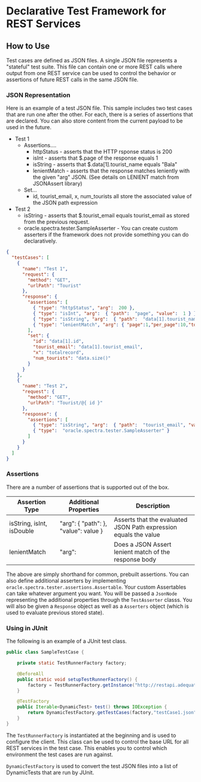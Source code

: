 
# Declarative Test Framework for REST Services

## How to Use

Test cases are defined as JSON files. A single JSON file represents a "stateful" test suite. 
This file can contain one or more REST calls where output from one REST service can be 
used to control the behavior or assertions of future REST calls in the same JSON file.

### JSON Representation

Here is an example of a test JSON file. This sample includes two test cases that are run 
one after the other. For each, there is a series of assertions that are declared. You can also 
store content from the current payload to be used in the future.

- Test 1
  - Assertions....
    - httpStatus - asserts that the HTTP rsponse status is 200
    - isInt - asserts that $.page of the response equals 1
    - isString - asserts that $.data[1].tourist_name equals "Bala"
    - lenientMatch - asserts that the response matches leniently with the given "arg" JSON. 
      (See details on LENIENT match from JSONAssert library)
  - Set...
    - id, tourist_email, x, num_tourists all store the associated value of the JSON path expression 
- Test 2
  - isString - asserts that $.tourist_email equals  tourist_email as stored from the previous request.
  - oracle.spectra.tester.SampleAsserter - You can create custom asserters if the framework does
    not provide something you can do declaratively.

```json
{
  "testCases": [
    {
      "name": "Test 1",
      "request": {
        "method": "GET",
        "urlPath": "Tourist"
      },
      "response": {
        "assertions": [
          { "type": "httpStatus", "arg":  200 },
          { "type": "isInt", "arg":  { "path":  "page", "value":  1 } },
          { "type": "isString", "arg":  { "path":  "data[1].tourist_name", "value":  "Bala" } },
          { "type": "lenientMatch", "arg": { "page":1,"per_page":10,"totalrecord":6246,"total_pages":625}}
        ],
        "set": {
          "id": "data[1].id",
          "tourist_email": "data[1].tourist_email",
          "x": "totalrecord",
          "num_tourists": "data.size()"
        }
      }
    },
    {
      "name": "Test 2",
      "request": {
        "method": "GET",
        "urlPath": "Tourist/@{ id }"
      },
      "response": {
        "assertions": [
          { "type": "isString", "arg":  { "path":  "tourist_email", "value":  "@{ tourist_email }" } },
          { "type":  "oracle.spectra.tester.SampleAsserter" }
        ]
      }
    }
  ]
}
```

### Assertions

There are a number of assertions that is supported out of the box.

| Assertion Type | Additional Properties | Description |
|----------------|-------------|-----------|
| isString, isInt, isDouble | "arg": { "path": <JSON Path Expression>}, "value": value } | Asserts that the evaluated JSON Path expression equals the value |
| lenientMatch | "arg": <json object> | Does a JSON Assert lenient match of the response body |

The above are simply shorthand for common, prebuilt assertions. You can also define additional asserters by implementing
`oracle.spectra.tester.assertions.Assertable`. Your custom Assertables can take whatever argument
you want. You will be passed a `JsonNode` representing the additional properties through
the `TestAsserter` classs. You will also be given a `Response` object as well as 
a `Asserters` object (which is used to evaluate previous stored state).

### Using in JUnit

The following is an example of a JUnit test class.

```java
public class SampleTestCase {

    private static TestRunnerFactory factory;

    @BeforeAll
    public static void setupTestRunnerFactory() {
        factory = TestRunnerFactory.getInstance("http://restapi.adequateshop.com/api", new JunitAssertionHandler());
    }

    @TestFactory
    public Iterable<DynamicTest> test() throws IOException {
        return DynamicTestFactory.getTestCases(factory,"testCase1.json", "testCase2.json");
    }
}
```

The `TestRunnerFactory` is instantiated at the beginning and is used to configure the client. 
This class can be used to control the base URL for all REST services in the test case. This enables
you to control which environment the test cases are run against. 

`DynamicTestFactory` is used to convert the test JSON files into a list of DynamicTests that are
run by JUnit. 


